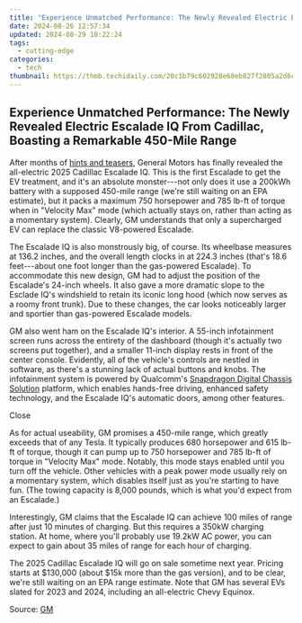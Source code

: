 ```yaml
---
title: "Experience Unmatched Performance: The Newly Revealed Electric Escalade IQ From Cadillac, Boasting a Remarkable 450-Mile Range"
date: 2024-08-26 12:57:34
updated: 2024-08-29 10:22:24
tags:
  - cutting-edge
categories:
  - tech
thumbnail: https://thmb.techidaily.com/20c1b79c602928e68eb827f2805a2d6c02102230fc6f02657f8a03a2a51b45e9.jpg
---
```


## Experience Unmatched Performance: The Newly Revealed Electric Escalade IQ From Cadillac, Boasting a Remarkable 450-Mile Range

After months of [hints and teasers](https://www.reviewgeek.com/155632/cadillac-shares-a-first-glimpse-of-the-futuristic-escalade-ev/), General Motors has finally revealed the all-electric 2025 Cadillac Escalade IQ. This is the first Escalade to get the EV treatment, and it's an absolute monster---not only does it use a 200kWh battery with a supposed 450-mile range (we're still waiting on an EPA estimate), but it packs a maximum 750 horsepower and 785 lb-ft of torque when in "Velocity Max" mode (which actually stays on, rather than acting as a momentary system). Clearly, GM understands that only a supercharged EV can replace the classic V8-powered Escalade.

 The Escalade IQ is also monstrously big, of course. Its wheelbase measures at 136.2 inches, and the overall length clocks in at 224.3 inches (that's 18.6 feet---about one foot longer than the gas-powered Escalade). To accommodate this new design, GM had to adjust the position of the Escalade's 24-inch wheels. It also gave a more dramatic slope to the Esclade IQ's windshield to retain its iconic long hood (which now serves as a roomy front trunk). Due to these changes, the car looks noticeably larger and sportier than gas-powered Escalade models.

 GM also went ham on the Escalade IQ's interior. A 55-inch infotainment screen runs across the entirety of the dashboard (though it's actually two screens put together), and a smaller 11-inch display rests in front of the center console. Evidently, all of the vehicle's controls are nestled in software, as there's a stunning lack of actual buttons and knobs. The infotainment system is powered by Qualcomm's [Snapdragon Digital Chassis Solution](https://www.qualcomm.com/news/releases/2023/08/snapdragon-digital-chassis-powers-2025-cadillac-escalade-iq--bri) platform, which enables hands-free driving, enhanced safety technology, and the Escalade IQ's automatic doors, among other features.

Close 

 As for actual useability, GM promises a 450-mile range, which greatly exceeds that of any Tesla. It typically produces 680 horsepower and 615 lb-ft of torque, though it can pump up to 750 horsepower and 785 lb-ft of torque in "Velocity Max" mode. Notably, this mode stays enabled until you turn off the vehicle. Other vehicles with a peak power mode usually rely on a momentary system, which disables itself just as you're starting to have fun. (The towing capacity is 8,000 pounds, which is what you'd expect from an Escalade.)

 Interestingly, GM claims that the Escalade IQ can achieve 100 miles of range after just 10 minutes of charging. But this requires a 350kW charging station. At home, where you'll probably use 19.2kW AC power, you can expect to gain about 35 miles of range for each hour of charging.

 The 2025 Cadillac Escalade IQ will go on sale sometime next year. Pricing starts at $130,000 (about $15k more than the gas version), and to be clear, we're still waiting on an EPA range estimate. Note that GM has several EVs slated for 2023 and 2024, including an all-electric Chevy Equinox.

 Source: [GM](https://www.cadillac.com/upcoming-vehicles/escalade-iq)

<ins class="adsbygoogle"
     style="display:block"
     data-ad-format="autorelaxed"
     data-ad-client="ca-pub-7571918770474297"
     data-ad-slot="1223367746"></ins>



<ins class="adsbygoogle"
     style="display:block"
     data-ad-client="ca-pub-7571918770474297"
     data-ad-slot="8358498916"
     data-ad-format="auto"
     data-full-width-responsive="true"></ins>
